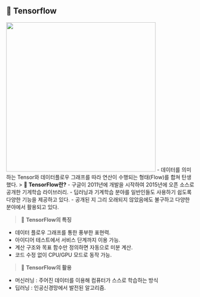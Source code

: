 ## 📄 Tensorflow

<img src="https://user-images.githubusercontent.com/114068529/199654804-4937c47c-1622-4cdb-9f85-78fce7d0508f.png" width=400 heigh=150>
- 데이터를 의미하는 Tensor와 데이터플로우 그래프를 따라 연산이 수행되는 형태(Flow)를 합쳐 탄생했다.
> 📗 <b>TensorFlow란?</b>
- 구글이 2011년에 개발을 시작하여 2015년에 오픈 소스로 공개한 기게학습 라이브러리.
- 딥러닝과 기계학습 분야를 일반인들도 사용하기 쉽도록 다양한 기능을 제공하고 있다.
- 공개된 지 그리 오래되지 않았음에도 불구하고 다양한 분야에서 활용되고 있다.

> 📘 <b>TensorFlow의 특징</b>
- 데이터 플로우 그래프를 통한 풍부한 표현력.
- 아이디어 테스트에서 서비스 단계까지 이용 가능.
- 계산 구조와 목표 함수만 정의하면 자동으로 미분 계산.
- 코드 수정 없이 CPU/GPU 모드로 동작 가능.

> 📘 <b>TensorFlow의 활용</b>
- 머신러닝 : 주어진 데이터를 이용해 컴퓨터가 스스로 학습하는 방식
- 딥러닝 : 인공신경망에서 발전된 알고리즘.
